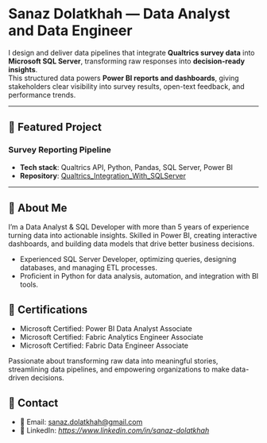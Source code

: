 # Sanaz Dolatkhah — Data Analyst and Data Engineer

I design and deliver data pipelines that integrate **Qualtrics survey data** into **Microsoft SQL Server**, transforming raw responses into **decision-ready insights**.  
This structured data powers **Power BI reports and dashboards**, giving stakeholders clear visibility into survey results, open-text feedback, and performance trends.

---

## 🔹 Featured Project
### Survey Reporting Pipeline
- **Tech stack**: Qualtrics API, Python, Pandas, SQL Server, Power BI
- **Repository**: [Qualtrics_Integration_With_SQLServer](https://github.com/SanazDolatkhah/Qualtrics_Integration_With_SQLServer)  

---

## 🔹 About Me
I’m a Data Analyst & SQL Developer with more than 5 years of experience turning data into actionable insights.
Skilled in Power BI, creating interactive dashboards, and building data models that drive better business decisions.
- Experienced SQL Server Developer, optimizing queries, designing databases, and managing ETL processes.
- Proficient in Python for data analysis, automation, and integration with BI tools.

## 🔹 Certifications
- Microsoft Certified: Power BI Data Analyst Associate
- Microsoft Certified: Fabric Analytics Engineer Associate
- Microsoft Certified: Fabric Data Engineer Associate

Passionate about transforming raw data into meaningful stories, streamlining data pipelines, and empowering organizations to make data-driven decisions.

## 🔹 Contact
- 📧 Email: sanaz.dolatkhah@gmail.com 
- 💼 LinkedIn: *https://www.linkedin.com/in/sanaz-dolatkhah*
